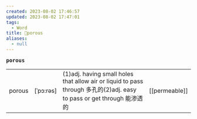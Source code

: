 ```yaml
---
created: 2023-08-02 17:46:57
updated: 2023-08-02 17:47:01
tags:
  - Word
title: 📖porous
aliases:
  - null
---
```


<pre><strong>porous</strong></pre>
|   |   |   |   |
|---|---|---|---|
|porous|[ˈpɔ:rəs]|(1)adj. having small holes that allow air or liquid to pass through 多孔的(2)adj. easy to pass or get through 能渗透的|[[permeable]]|